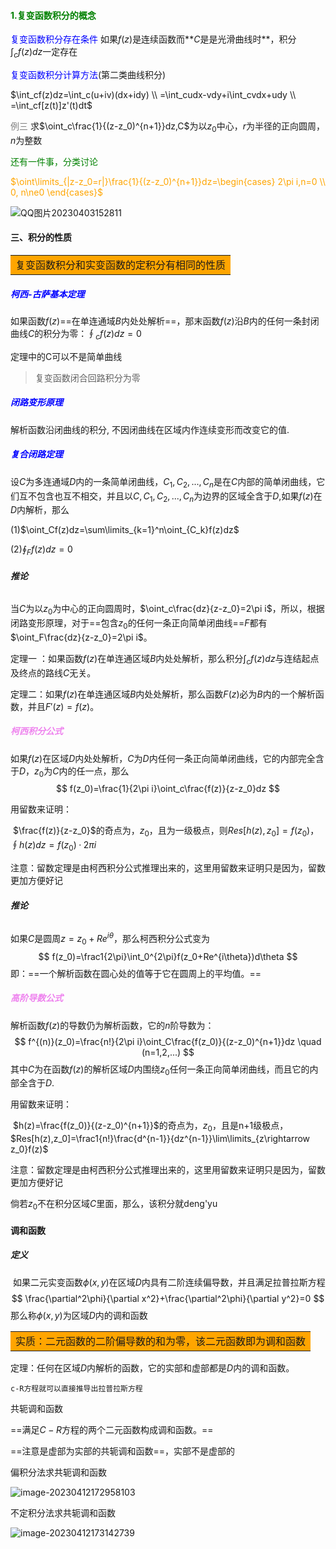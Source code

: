 #### <font color = green>1.复变函数积分的概念</font>

<font color = blue>复变函数积分存在条件</font>
如果$f(z)$是连续函数而**$C$是是光滑曲线时**，积分$\int_cf(z)dz$一定存在

<font color = blue>复变函数积分计算方法</font>(第二类曲线积分)

$\int_cf(z)dz=\int_c(u+iv)(dx+idy) \\ =\int_cudx-vdy+i\int_cvdx+udy \\ =\int_cf[z(t)]z'(t)dt$



<font color = grey>例三</font> 求$\oint_c\frac{1}{(z-z_0)^{n+1}}dz,C$为以$z_0$中心，$r$为半径的正向圆周，$n$为整数

<font color = green>还有一件事，分类讨论</font>

<font color = orange>$\oint\limits_{|z-z_0=r|}\frac{1}{(z-z_0)^{n+1}}dz=\begin{cases} 2\pi i,n=0 \\ 0, n\ne0 \end{cases}$</font>

![QQ图片20230403152811](../images/QQ图片20230403152811.jpg)



#### 三、积分的性质

<table><tr><td bgcolor = orange>复变函数积分和实变函数的定积分有相同的性质</td></tr></table>

##### <font color = blue>柯西-古萨基本定理</font>

如果函数$f(z)$==在单连通域$B$内处处解析==，那末函数$f(z)$沿$B$内的任何一条封闭曲线$C$的积分为零：$\oint_cf(z)dz=0$

定理中的C可以不是简单曲线

> 复变函数闭合回路积分为零



##### <font color = blue>闭路变形原理</font>

解析函数沿闭曲线的积分, 不因闭曲线在区域内作连续变形而改变它的值.

##### <font color = blue>复合闭路定理</font>

设$C$为多连通域$D$内的一条简单闭曲线，$C_1,C_2,...,C_n$是在$C$内部的简单闭曲线，它们互不包含也互不相交，并且以$C,C_1,C_2,...,C_n$为边界的区域全含于$D$,如果$f(z)$在$D$内解析，那么

(1)$\oint_Cf(z)dz=\sum\limits_{k=1}^n\oint_{C_k}f(z)dz$

(2)$\oint_Ff(z)dz=0$



###### **推论**

当$C$为以$z_0$为中心的正向圆周时，$\oint_c\frac{dz}{z-z_0}=2\pi i$，所以，根据闭路变形原理，对于==包含$z_0$的任何一条正向简单闭曲线==$F$都有$\oint_F\frac{dz}{z-z_0}=2\pi i$。



定理一 ：如果函数$f(z)$在单连通区域$B$内处处解析，那么积分$\int_cf(z)dz$与连结起点及终点的路线$C$无关。

定理二：如果$f(z)$在单连通区域$B$内处处解析，那么函数$F(z)$必为$B$内的一个解析函数，并且$F'(z)=f(z)$。



##### <font color = violet>柯西积分公式</font> 

如果$f(z)$在区域$D$内处处解析，$C$为$D$内任何一条正向简单闭曲线，它的内部完全含于$D$，$z_0$为$C$内的任一点，那么
$$
f(z_0)=\frac{1}{2\pi i}\oint_c\frac{f(z)}{z-z_0}dz
$$

用留数来证明：

​	$\frac{f(z)}{z-z_0}$的奇点为，$z_0$，且为一级极点，则$Res[h(z),z_0]=f(z_0)$，$\oint h(z)dz=f(z_0)·2\pi i$

​		注意：留数定理是由柯西积分公式推理出来的，这里用留数来证明只是因为，留数更加方便好记

###### **推论**

如果$C$是圆周$z=z_0+Re^{i\theta}$，那么柯西积分公式变为
$$
f(z_0)=\frac1{2\pi}\int_0^{2\pi}f(z_0+Re^{i\theta})d\theta
$$
即：==一个解析函数在圆心处的值等于它在圆周上的平均值。==



##### <font color = violet>高阶导数公式</font> 

解析函数$f(z)$的导数仍为解析函数，它的$n$阶导数为：
$$
f^{(n)}(z_0)=\frac{n!}{2\pi i}\oint_C\frac{f(z_0)}{(z-z_0)^{n+1}}dz \quad (n=1,2,...)
$$
其中$C$为在函数$f(z)$的解析区域$D$内围绕$z_0$任何一条正向简单闭曲线，而且它的内部全含于$D$.



用留数来证明：

​		$h(z)=\frac{f(z_0)}{(z-z_0)^{n+1}}$的奇点为，$z_0$，且是n+1级极点，$Res[h(z),z_0]=\frac1{n!}\frac{d^{n-1}}{dz^{n-1}}\lim\limits_{z\rightarrow z_0}f(z)$

​		注意：留数定理是由柯西积分公式推理出来的，这里用留数来证明只是因为，留数更加方便好记

倘若$z_0$不在积分区域$C$里面，那么，该积分就deng'yu



#### 调和函数

##### 定义

​	如果二元实变函数$\phi(x,y)$在区域$D$内具有二阶连续偏导数，并且满足拉普拉斯方程
$$
\frac{\partial^2\phi}{\partial x^2}+\frac{\partial^2\phi}{\partial y^2}=0
$$
那么称$\phi(x,y)$为区域$D$内的调和函数

<table><tr><td bgcolor = orange>实质：二元函数的二阶偏导数的和为零，该二元函数即为调和函数</td></tr></table>

定理：任何在区域$D$内解析的函数，它的实部和虚部都是$D$内的调和函数。

`c-R方程就可以直接推导出拉普拉斯方程`

共轭调和函数

==满足$C-R$方程的两个二元函数构成调和函数。==

==注意是虚部为实部的共轭调和函数==，实部不是虚部的

偏积分法求共轭调和函数

![image-20230412172958103](../images/image-20230412172958103.png)

不定积分法求共轭调和函数

![image-20230412173142739](../images/image-20230412173142739.png)